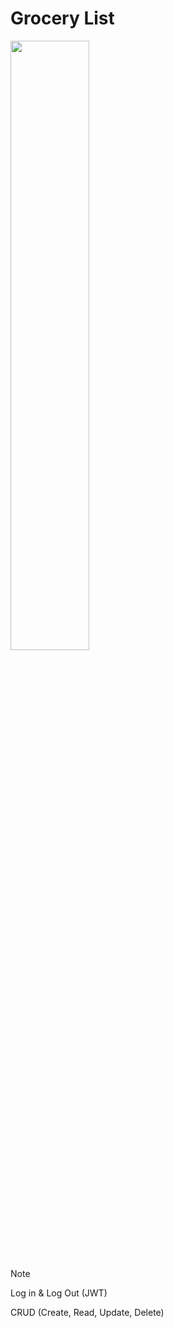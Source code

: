 # Grocery List
<img src="https://i.imgur.com/SgesLiz.png" width="50%" />

> [!NOTE]
> 
> Log in & Log Out (JWT) 
> 
> CRUD (Create, Read, Update, Delete)
> 
